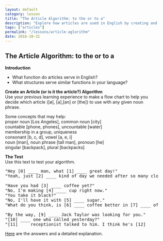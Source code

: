 ```yaml
---
layout: default
category: lesson
title: "The Article Algorithm: to the or to a"
description: "Explore how articles are used in English by creating and testing your own article algorithm."
tags: ["articles"]
permalink: "/lessons/article-aglorithm"
date: 2016-10-31
---
```


## The Article Algorithm: to the or to a

**Introduction**  

- What function do articles serve in English? 
- What structures serve similar functions in your language?

**Create an Article (or is it the article?) Algorithm**  
Use your previous learning experience to make a flow chart to help you decide which article ([ø], [a],[an] or [the]) to use with any given noun phrase. 

Some concepts that may help:   
proper noun [Los Angeles], common noun [city]  
countable [phone, phones], uncountable [water]  
membership in a group, uniqueness   
consonant [b, c, d], vowel [a, e, i]  
noun [man], noun phrase [tall man], pronoun [he]  
singular [backpack], plural [backpacks]  

**The Test**  
Use this text to test your algorithm. 
<pre>
"Hey [0] ____ man, what [1] ____ great day!"
"Yeah, just [2] ____ kind of day we needed after so many cloudy days."

"Have you had [3] ____ coffee yet?"  
"No, I'm making [4] ____ cup right now." 
"You take it black?" 
"No, I'll have it with [5] ____ sugar."
"What do you think, is [6] ____ coffee better in [7] ____ office or at [8] ____ home?" 

"By the way, [9] ____ Jack Taylor was looking for you."
"[10] ____ one who called yesterday?" 
"[11] ___ receptionist talked to him. I think he's [12] ____ Jack Taylor we worked with last year."
</pre>

<a href="http://derek.com.ua/lessons/article-aglorithm-2" target="_blank">Here</a> are the answers and a detailed explanation.
